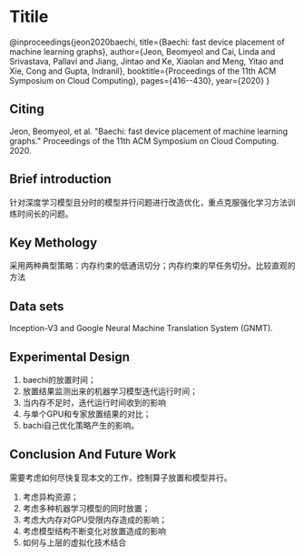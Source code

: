 # Titile

@inproceedings{jeon2020baechi,
  title={Baechi: fast device placement of machine learning graphs},
  author={Jeon, Beomyeol and Cai, Linda and Srivastava, Pallavi and Jiang, Jintao and Ke, Xiaolan and Meng, Yitao and Xie, Cong and Gupta, Indranil},
  booktitle={Proceedings of the 11th ACM Symposium on Cloud Computing},
  pages={416--430},
  year={2020}
}

## Citing

Jeon, Beomyeol, et al. "Baechi: fast device placement of machine learning graphs." Proceedings of the 11th ACM Symposium on Cloud Computing. 2020.

## Brief introduction

针对深度学习模型且分时的模型并行问题进行改造优化，重点克服强化学习方法训练时间长的问题。

## Key Methology

采用两种典型策略：内存约束的低通讯切分；内存约束的早任务切分。比较直观的方法

## Data sets

Inception-V3 and Google
Neural Machine Translation System (GNMT).

## Experimental Design

1. baechi的放置时间；
2. 放置结果监测出来的机器学习模型迭代运行时间；
3. 当内存不足时，迭代运行时间收到的影响
4. 与单个GPU和专家放置结果的对比；
5. bachi自己优化策略产生的影响。

## Conclusion And Future Work

需要考虑如何尽快复现本文的工作，控制算子放置和模型并行。

1. 考虑异构资源；
2. 考虑多种机器学习模型的同时放置；
3. 考虑大内存对GPU受限内存造成的影响；
4. 考虑模型结构不断变化对放置造成的影响
5. 如何与上层的虚拟化技术结合
